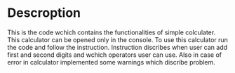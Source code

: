 # Descroption 
This is the code wchich contains the functionalities of simple colculater.
This calculator can be opened only in the console.
To use this calculator run the code and follow the instruction.
Instruction discribes when user can add first and second digits and wchich operators user can use.
Also in case of error in calculator implemented some warnings which discribe problem.
